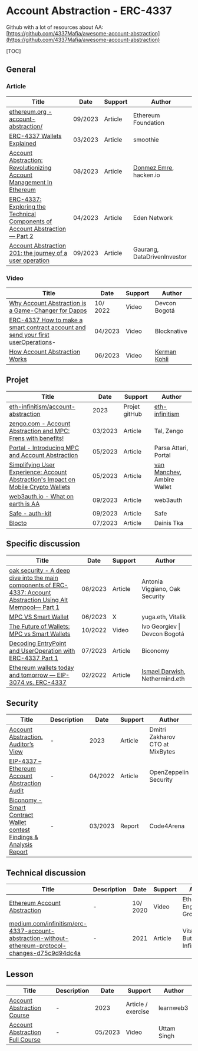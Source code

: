 # Account Abstraction - ERC-4337

Github with a lot of resources about AA: [https://github.com/4337Mafia/awesome-account-abstraction](https://github.com/4337Mafia/awesome-account-abstraction)

[TOC]



## General

### Article

| Title                                                        | Date    | Support | Author                                                       |
| ------------------------------------------------------------ | ------- | ------- | ------------------------------------------------------------ |
| [ethereum.org - account-abstraction/](https://ethereum.org/en/roadmap/account-abstraction/) | 09/2023 | Article | Ethereum Foundation                                          |
| [ERC-4337 Wallets Explained](https://learn.smoothie.so/articles/erc-4337-wallets-explained) | 03/2023 | Article | smoothie                                                     |
| [Account Abstraction: Revolutionizing Account Management In Ethereum](https://hacken.io/discover/account-abstraction/) | 08/2023 | Article | [Donmez Emre](https://hacken.io/author/emre-donmez/), hacken.io |
| [ERC-4337: Exploring the Technical Components of Account Abstraction — Part 2](https://medium.com/edennetwork/erc-4337-exploring-the-technical-components-of-account-abstraction-part-2-fec300a7f052) | 04/2023 | Article | Eden Network                                                 |
| [Account Abstraction 201: the journey of a user operation](https://medium.datadriveninvestor.com/account-abstraction-201-a-journey-of-a-user-operation-3af6168baa80) | 09/2023 | Article | Gaurang, DataDrivenInvestor                                  |

### Video

| Title                                                        | Date     | Support | Author                                              |
| ------------------------------------------------------------ | -------- | ------- | --------------------------------------------------- |
| [Why Account Abstraction is a Game-Changer for Dapps](https://www.youtube.com/watch?v=OwppworJGzs) | 10/ 2022 | Video   | Devcon Bogotá                                       |
| [ERC-4337 How to make a smart contract account and send your first userOperations](https://www.youtube.com/watch?v=MHZ0LwpKcpI)- | 04/2023  | Video   | Blocknative                                         |
| [How Account Abstraction Works](https://www.youtube.com/watch?v=UcZYmYiQ6MY) | 06/2023  | Video   | [Kerman Kohli](https://www.youtube.com/@DeFiWeekly) |



## Projet

| Title                                                        | Date    | Support       | Author                                                       |
| ------------------------------------------------------------ | ------- | ------------- | ------------------------------------------------------------ |
| [eth-infinitism/account-abstraction](https://github.com/eth-infinitism/account-abstraction/tree/main) | 2023    | Projet gitHub | [eth-infinitism ](https://github.com/eth-infinitism)         |
| [zengo.com - Account Abstraction and MPC: Frens with benefits!](https://zengo.com/aa-and-mpc-frens-with-benefits/) | 03/2023 | Article       | Tal, Zengo                                                   |
| [Portal - Introducing MPC and Account Abstraction](https://www.portalhq.io/post/mpc-and-account-abstraction) | 05/2023 | Article       | Parsa Attari, Portal                                         |
| [Simplifying User Experience: Account Abstraction's Impact on Mobile Crypto Wallets](https://blog.ambire.com/account-abstractions-impact-on-mobile-crypto-wallets/) | 05/2023 | Article       | [van Manchev](https://blog.ambire.com/author/ivan/), Ambire Wallet |
| [web3auth.io - What on earth is AA](https://web3auth.io/account-abstraction.html) | 09/2023 | Article       | web3auth                                                     |
| [Safe - auth-kit](https://docs.safe.global/safe-core-aa-sdk/auth-kit) | 09/2023 | Article       | Safe                                                         |
| [Blocto](https://www.linkedin.com/posts/dainis-tka_blocto-web3-cryptonews-activity-7087867794083504128-MMBV) | 07/2023 | Article       | Dainis Tka                                                   |



## Specific discussion

| Title                                                        | Date    | Support | Author                                                       |
| ------------------------------------------------------------ | ------- | ------- | ------------------------------------------------------------ |
| [oak security - A deep dive into the main components of ERC-4337: Account Abstraction Using Alt Mempool— Part 1](https://medium.com/oak-security/a-deep-dive-into-the-main-components-of-erc-4337-account-abstraction-using-alt-mempool-part-1-3a1ed1bd3a9b) | 08/2023 | Article | Antonia Viggiano, Oak Security                               |
| [MPC VS Smart Wallet](https://twitter.com/VitalikButerin/status/1674032447531495426) | 06/2023 | X       | yuga.eth, Vitalik                                            |
| [The Future of Wallets: MPC vs Smart Wallets](https://www.youtube.com/watch?v=85w0TvZMivA) | 10/2022 | Video   | Ivo Georgiev \| Devcon Bogotá                                |
| [Decoding EntryPoint and UserOperation with ERC-4337 Part 1](https://www.biconomy.io/post/decoding-entrypoint-and-useroperation-with-erc-4337-part1) | 07/2023 | Article | Biconomy                                                     |
| [Ethereum wallets today and tomorrow — EIP-3074 vs. ERC-4337](https://medium.com/nethermind-eth/ethereum-wallets-today-and-tomorrow-eip-3074-vs-erc-4337-a7732b81efc8) | 02/2022 | Article | [Ismael Darwish](https://medium.com/@ismael_darwish?source=post_page-----a7732b81efc8--------------------------------), Nethermind.eth |



## Security

| Title                                                        | Description | Date    | Support | Author                               |
| ------------------------------------------------------------ | ----------- | ------- | ------- | ------------------------------------ |
| [Account Abstraction. Auditor’s View](https://mixbytes.io/blog/account-abstraction) | -           | 2023    | Article | Dmitri Zakharov <br/>СTO at MixBytes |
| [EIP-4337 – Ethereum Account Abstraction Audit](https://blog.openzeppelin.com/eth-foundation-account-abstraction-audit) | -           | 04/2022 | Article | OpenZeppelin Security                |
| [Biconomy - Smart Contract Wallet contest   Findings & Analysis Report](https://code4rena.com/reports/2023-01-biconomy) | -           | 03/2023 | Report  | Code4Arena                           |



## Technical discussion

| Title                                                        | Description | Date     | Support | Author                      |
| ------------------------------------------------------------ | ----------- | -------- | ------- | --------------------------- |
| [Ethereum Account Abstraction](https://www.youtube.com/watch?v=_DUHTJEoaX0) | -           | 10/ 2020 | Video   | Ethereum Engineering Group  |
| [medium.com/infinitism/erc-4337-account-abstraction-without-ethereum-protocol-changes-d75c9d94dc4a](https://medium.com/infinitism/erc-4337-account-abstraction-without-ethereum-protocol-changes-d75c9d94dc4a) | -           | 2021     | Article | Vitalik Buterin, Infinitism |



## Lesson

| Title                                                        | Description | Date    | Support            | Author      |
| ------------------------------------------------------------ | ----------- | ------- | ------------------ | ----------- |
| [Account Abstraction Course](https://learnweb3.io/courses/account-abstraction-course) | -           | 2023    | Article / exercise | learnweb3   |
| [Account Abstraction Full Course ](https://www.youtube.com/watch?v=1pE261Tbjcc) | -           | 05/2023 | Video              | Uttam Singh |


